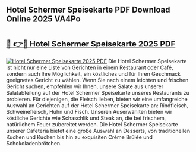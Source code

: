 ## Hotel Schermer Speisekarte PDF Download Online 2025 VA4Po

# <h2><a href="http://gcbmas.nevu.top/?p=Hotel+Schermer+Speisekarte">🔗 👉🔴 Hotel Schermer Speisekarte 2025 PDF</a></h2>

[![Hotel Schermer Speisekarte 2025 PDF](https://i.imgur.com/dBaPXMq.png)](http://gcbmas.nevu.top/?p=Hotel+Schermer+Speisekarte)
Die Hotel Schermer Speisekarte ist nicht nur eine Liste von Gerichten in einem Restaurant oder Café, sondern auch Ihre Möglichkeit, ein köstliches und für Ihren Geschmack geeignetes Gericht zu wählen. Wenn Sie nach einem leichten und frischen Gericht suchen, empfehlen wir Ihnen, unsere Salate aus unserer Salatabteilung auf der Hotel Schermer Speisekarte unseres Restaurants zu probieren. Für diejenigen, die Fleisch lieben, bieten wir eine umfangreiche Auswahl an Gerichten auf der Hotel Schermer Speisekarte an: Rindfleisch, Schweinefleisch, Huhn und Fisch. Unseren Auserwählten bieten wir köstliche Gerichte wie Schaschlik und Steak an, die bei frischem, natürlichem Feuer zubereitet werden. Die Hotel Schermer Speisekarte unserer Cafeteria bietet eine große Auswahl an Desserts, von traditionellen Kuchen und Kuchen bis hin zu exquisiten Crème Brûlée und Schokoladenbrötchen.
